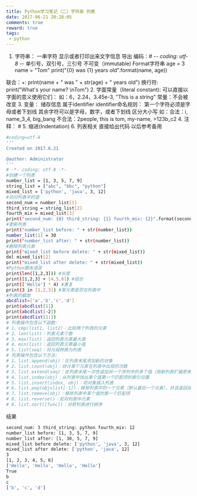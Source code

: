 ```yaml
---
title: Python学习笔记（二）字符串 列表
date: 2017-06-21 20:28:05
comments: true
reward: true
tags: 
 - python
---
```

1. 字符串：
一串字符
显示或者打印出来文字信息
导出
编码：# -*- coding: utf-8 -*-
单引号，双引号，三引号
不可变（immutable)
Format字符串
age = 3
name = "Tom"
print("{0} was {1} years old".format(name, age))
<!-- more -->
联合：+: print(name + " was " + str(age) + " years old")
换行符: print("What's your name? \nTom")
2. 字面常量（literal constant):
可以直接以字面的意义使用它们：
如：6，2.24，3.45e-3, "This is a string"
常量：不会被改变
3. 变量：
储存信息
属于identifier
identifier命名规则：
第一个字符必须是字母或者下划线
其余字符可以是字母，数字，或者下划线
区分大小写
如：合法：i, name_3_4, big_bang
不合法：2people, this is tom, my-name, >123b_c2
4. 注释： # 
5. 缩进(Indentation)
6. 列表相关
直接给出代码 以后参考备用
``` bash
#coding=utf-8
'''
Created on 2017.6.21

@author: Administrator
'''
# -*- coding: utf-8 -*-
#创建一个列表
number_list = [1, 3, 5, 7, 9]
string_list = ["abc", "bbc", "python"]
mixed_list = ['python', 'java', 3, 12]
#访问列表中的值
second_num = number_list[1]
third_string = string_list[2]
fourth_mix = mixed_list[3]
print("second_num: {0} third_string: {1} fourth_mix: {2}".format(second_num, third_string, fourth_mix))
#更新列表
print("number_list before: " + str(number_list))
number_list[1] = 30
print("number_list after: " + str(number_list))
#删除列表元素
print("mixed_list before delete: " + str(mixed_list))
del mixed_list[2]
print("mixed_list after delete: " + str(mixed_list))
#Python脚本语言
print(len([1,2,3])) #长度
print([1,2,3] + [4,5,6]) #组合
print(['Hello'] * 4) #重复
print(3 in [1,2,3]) #某元素是否在列表中
#列表的截取
abcdlist=['a','b','c','d']
print(abcdlist[1])
print(abcdlist[-2])
print(abcdlist[1:])
# 列表操作包含以下函数:
# 1、cmp(list1, list2)：比较两个列表的元素 
# 2、len(list)：列表元素个数 
# 3、max(list)：返回列表元素最大值 
# 4、min(list)：返回列表元素最小值 
# 5、list(seq)：将元组转换为列表 
# 列表操作包含以下方法:
# 1、list.append(obj)：在列表末尾添加新的对象
# 2、list.count(obj)：统计某个元素在列表中出现的次数
# 3、list.extend(seq)：在列表末尾一次性追加另一个序列中的多个值（用新列表扩展原来的列表）
# 4、list.index(obj)：从列表中找出某个值第一个匹配项的索引位置
# 5、list.insert(index, obj)：将对象插入列表
# 6、list.pop(obj=list[-1])：移除列表中的一个元素（默认最后一个元素），并且返回该元素的值
# 7、list.remove(obj)：移除列表中某个值的第一个匹配项
# 8、list.reverse()：反向列表中元素
# 9、list.sort([func])：对原列表进行排序
```
结果
``` bash
second_num: 3 third_string: python fourth_mix: 12
number_list before: [1, 3, 5, 7, 9]
number_list after: [1, 30, 5, 7, 9]
mixed_list before delete: ['python', 'java', 3, 12]
mixed_list after delete: ['python', 'java', 12]
3
[1, 2, 3, 4, 5, 6]
['Hello', 'Hello', 'Hello', 'Hello']
True
b
c
['b', 'c', 'd']
```